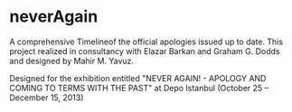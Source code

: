 neverAgain
==========

A comprehensive Timelineof the official apologies issued up to date. 
This project realized in consultancy with Elazar Barkan and Graham G. Dodds and designed by Mahir M. Yavuz.

Designed for the exhibition entitled "NEVER AGAIN! - APOLOGY AND COMING TO TERMS WITH THE PAST" at Depo Istanbul (October 25 – December 15, 2013)

